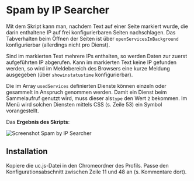 # Spam by IP Searcher
Mit dem Skript kann man, nachdem Text auf einer Seite markiert wurde, die darin enthaltene IP auf frei konfigurierbaren Seiten nachschlagen. 
Das Tabverhalten beim Öffnen der Seiten ist über `openServicesInBackground` konfigurierbar (allerdings nicht pro Dienst).

Sind im markierten Text mehrere IPs enthalten, so werden Daten zur zuerst aufgeführten IP abgerufen. Kann im markierten Text keine IP gefunden 
werden, so wird im Meldebereich des Browsers eine kurze Meldung ausgegeben (über `showinstatustime` konfigurierbar).

Die im Array `usedServices` definierten Dienste können einzeln oder gesammelt in Anspruch genommen werden. Damit ein Dienst beim Sammelaufruf 
genutzt wird, muss dieser als`type` den Wert `2` bekommen. Im Menü wird solchen Diensten mittels CSS (s. Zeile 53) ein Symbol vorangestellt.

Das **Ergebnis des Skripts**:

![Screenshot Spam by IP Searcher](https://github.com/ardiman/userChrome.js/raw/master/spambyipsearcher/scr_spambyipsearcher.png)

## Installation
Kopiere die uc.js-Datei in den Chromeordner des Profils. Passe den Konfigurationsabschnitt zwischen Zeile 11 und 48 an (s. Kommentare dort).